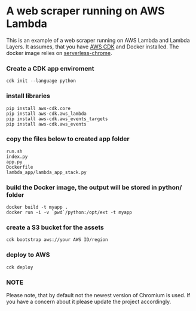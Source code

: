 # A web scraper running on AWS Lambda
This is an example of a web scraper running on AWS Lambda and Lambda Layers. It assumes, that you have [AWS CDK][cdk] and Docker installed. The docker image relies on [serverless-chrome][chromium].

### Create a CDK app enviroment

	cdk init --language python

### install libraries

	pip install aws-cdk.core
	pip install aws-cdk.aws_lambda
	pip install aws-cdk.aws_events_targets
	pip install aws-cdk.aws_events

### copy the files below to created app folder

	run.sh
	index.py
	app.py
	Dockerfile
	lambda_app/lambda_app_stack.py


### build the Docker image, the output will be stored in python/ folder

	docker build -t myapp .
	docker run -i -v `pwd`/python:/opt/ext -t myapp

### create a S3 bucket for the assets

	cdk bootstrap aws://your AWS ID/region

### deploy to AWS

	cdk deploy

### NOTE

Please note, that by default not the newest version of Chromium is used. If you have a concern about it please update the project accordingly.

[cdk]: https://aws.amazon.com/cdk/
[chromium]: https://github.com/adieuadieu/serverless-chrome/

